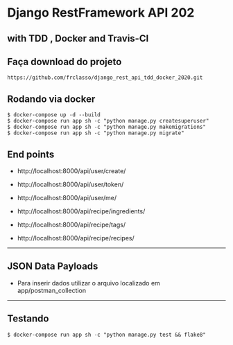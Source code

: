 # Django RestFramework API 202

with TDD , Docker and Travis-CI
-------------------------------


Faça download do projeto
------------------------
    https://github.com/frclasso/django_rest_api_tdd_docker_2020.git

Rodando via docker
------------------
```
$ docker-compose up -d --build
$ docker-compose run app sh -c "python manage.py createsuperuser"
$ docker-compose run app sh -c "python manage.py makemigrations"
$ docker-compose run app sh -c "python manage.py migrate"
```


End points
----------
- http://localhost:8000/api/user/create/
- http://localhost:8000/api/user/token/
- http://localhost:8000/api/user/me/

- http://localhost:8000/api/recipe/ingredients/
- http://localhost:8000/api/recipe/tags/
- http://localhost:8000/api/recipe/recipes/

-----

JSON Data Payloads
------------------
- Para inserir dados utilizar o arquivo localizado em app/postman_collection
---

Testando
--------
```
$ docker-compose run app sh -c "python manage.py test && flake8"
```